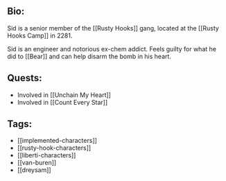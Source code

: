 ## Bio:

Sid is a senior member of the [[Rusty Hooks]] gang, located at the [[Rusty Hooks Camp]] in 2281.

Sid is an engineer and notorious ex-chem addict. Feels guilty for what he did to [[Bear]] and can help disarm the bomb in his heart.

## Quests:

- Involved in [[Unchain My Heart]]
- Involved in [[Count Every Star]]

## Tags:

- [[implemented-characters]]
- [[rusty-hook-characters]]
- [[liberti-characters]]
- [[van-buren]]
- [[dreysam]]